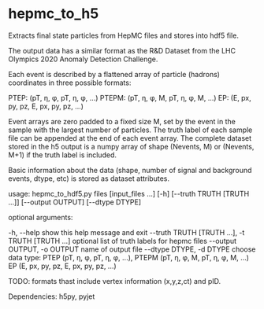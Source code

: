 # hepmc_to_h5
Extracts final state particles from HepMC files and stores into hdf5 file.

The output data has a similar format as the R&D Dataset from the LHC Olympics 2020 Anomaly Detection Challenge. 

Each event is described by a flattened array of particle (hadrons) coordinates in three possible formats:  

  PTEP:  (pT, η, φ, pT, η, φ, ...) 
  PTEPM: (pT, η, φ, M, pT, η, φ, M, ...) 
  EP:    (E, px, py, pz, E, px, py, pz, ...)
 
Event arrays are zero padded to a fixed size M, set by the event in the sample with the largest number of particles. The truth label of each sample file can be appended at the end of each event array. The complete dataset stored in the h5 output is a numpy array of shape (Nevents, M) or (Nevents, M+1) if the truth label is included.

Basic information about the data (shape, number of signal and background events, dtype, etc) is stored as dataset attributes. 

usage: hepmc_to_hdf5.py files [input_files ...] [-h] [--truth TRUTH [TRUTH ...]] [--output OUTPUT] [--dtype DTYPE] 

optional arguments:

  -h, --help                                        show this help message and exit
  --truth TRUTH [TRUTH ...], -t TRUTH [TRUTH ...]   optional list of truth labels for hepmc files
  --output OUTPUT, -o OUTPUT                        name of output file
  --dtype DTYPE, -d DTYPE                           choose data type: PTEP (pT, η, φ, pT, η, φ, ...), 
                                                                      PTEPM (pT, η, φ, M, pT, η, φ, M, ...)
                                                                      EP (E, px, py, pz, E, px, py, pz, ...)


TODO: formats thast include vertex information (x,y,z,ct) and pID. 

Dependencies: h5py, pyjet
